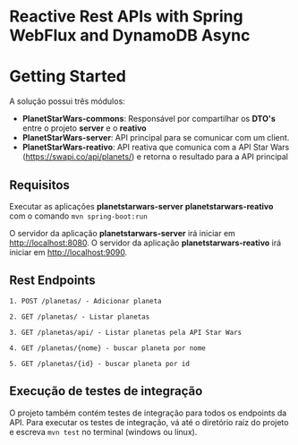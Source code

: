 # Reactive Rest APIs with Spring WebFlux and DynamoDB Async

# Getting Started

A solução possui três módulos: 
   
   - **PlanetStarWars-commons**: Responsável por compartilhar os **DTO's** entre o projeto **server** e o **reativo**
   - **PlanetStarWars-server**: API principal para se comunicar com um client.
   - **PlanetStarWars-reativo**: API reativa que comunica com a API Star Wars (https://swapi.co/api/planets/) e retorna o resultado para a API principal

## Requisitos

Executar as aplicações **planetstarwars-server** **planetstarwars-reativo** com o comando `mvn spring-boot:run`

O servidor da aplicação **planetstarwars-server** irá iniciar em <http://localhost:8080>.
O servidor da aplicação **planetstarwars-reativo** irá iniciar em <http://localhost:9090>.

## Rest Endpoints

```
1. POST /planetas/ - Adicionar planeta

2. GET /planetas/ - Listar planetas

3. GET /planetas/api/ - Listar planetas pela API Star Wars

4. GET /planetas/{nome} - buscar planeta por nome

5. GET /planetas/{id} - buscar planeta por id

```

## Execução de testes de integração

O projeto também contém testes de integração para todos os endpoints da API. Para executar os testes de integração, vá até o diretório raíz do projeto e escreva `mvn test` no terminal (windows ou linux).
